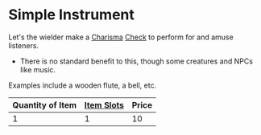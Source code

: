 # Simple Instrument

Let's the wielder make a [Charisma](../../../../../Player%20Characters/Chosen%20Statistics/Charisma.md) [Check](../../../../../Game%20Procedures/Check.md) to perform for and amuse listeners.
- There is no standard benefit to this, though some creatures and NPCs like music.

Examples include a wooden flute, a bell, etc.

| Quantity of Item | [Item Slots](../../../../../Player%20Characters/Derived%20Statistics/Item%20Slots.md) | Price |
| ---------------- | ------------------------------------------------------------------------------------- | ----- |
| 1                | 1                                                                                     | 10    |

